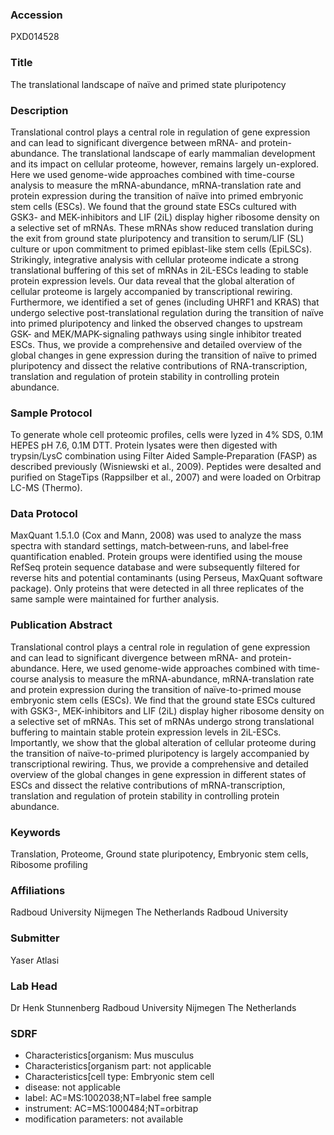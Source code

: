 ### Accession
PXD014528

### Title
The translational landscape of naïve and primed state pluripotency

### Description
Translational control plays a central role in regulation of gene expression and can lead to significant divergence between mRNA- and protein-abundance. The translational landscape of early mammalian development and its impact on cellular proteome, however, remains largely un-explored. Here we used genome-wide approaches combined with time-course analysis to measure the mRNA-abundance, mRNA-translation rate and protein expression during the transition of naïve into primed embryonic stem cells (ESCs). We found that the ground state ESCs cultured with GSK3- and MEK-inhibitors and LIF (2iL) display higher ribosome density on a selective set of mRNAs. These mRNAs show reduced translation during the exit from ground state pluripotency and transition to serum/LIF (SL) culture or upon commitment to primed epiblast-like stem cells (EpiLSCs). Strikingly, integrative analysis with cellular proteome indicate a strong translational buffering of this set of mRNAs in 2iL-ESCs leading to stable protein expression levels. Our data reveal that the global alteration of cellular proteome is largely accompanied by transcriptional rewiring. Furthermore, we identified a set of genes (including UHRF1 and KRAS) that undergo selective post-translational regulation during the transition of naïve into primed pluripotency and linked the observed changes to upstream GSK- and MEK/MAPK-signaling pathways using single inhibitor treated ESCs. Thus, we provide a comprehensive and detailed overview of the global changes in gene expression during the transition of naïve to primed pluripotency and dissect the relative contributions of RNA-transcription, translation and regulation of protein stability in controlling protein abundance.

### Sample Protocol
To generate whole cell proteomic profiles, cells were lyzed in 4% SDS, 0.1M HEPES pH 7.6, 0.1M DTT. Protein lysates were then digested with trypsin/LysC combination using Filter Aided Sample‐Preparation (FASP) as described previously (Wisniewski et al., 2009). Peptides were desalted and purified on StageTips (Rappsilber et al., 2007) and were loaded on Orbitrap LC-MS (Thermo).

### Data Protocol
MaxQuant 1.5.1.0 (Cox and Mann, 2008) was used to analyze the mass spectra with standard settings, match‐between‐runs, and label‐free quantification enabled. Protein groups were identified using the mouse RefSeq protein sequence database and were subsequently filtered for reverse hits and potential contaminants (using Perseus, MaxQuant software package). Only proteins that were detected in all three replicates of the same sample were maintained for further analysis.

### Publication Abstract
Translational control plays a central role in regulation of gene expression and can lead to significant divergence between mRNA- and protein-abundance. Here, we used genome-wide approaches combined with time-course analysis to measure the mRNA-abundance, mRNA-translation rate and protein expression during the transition of na&#xef;ve-to-primed mouse embryonic stem cells (ESCs). We find that the ground state ESCs cultured with GSK3-, MEK-inhibitors and LIF (2iL) display higher ribosome density on a selective set of mRNAs. This set of mRNAs undergo strong translational buffering to maintain stable protein expression levels in 2iL-ESCs. Importantly, we show that the global alteration of cellular proteome during the transition of na&#xef;ve-to-primed pluripotency is largely accompanied by transcriptional rewiring. Thus, we provide a comprehensive and detailed overview of the global changes in gene expression in different states of ESCs and dissect the relative contributions of mRNA-transcription, translation and regulation of protein stability in controlling protein abundance.

### Keywords
Translation, Proteome, Ground state pluripotency, Embryonic stem cells, Ribosome profiling

### Affiliations
Radboud University Nijmegen The Netherlands
Radboud University

### Submitter
Yaser Atlasi

### Lab Head
Dr Henk Stunnenberg
Radboud University Nijmegen The Netherlands


### SDRF
- Characteristics[organism: Mus musculus
- Characteristics[organism part: not applicable
- Characteristics[cell type: Embryonic stem cell
- disease: not applicable
- label: AC=MS:1002038;NT=label free sample
- instrument: AC=MS:1000484;NT=orbitrap
- modification parameters: not available

